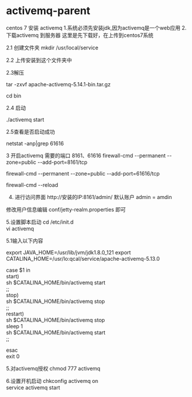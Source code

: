 # activemq-parent
centos 7 安装 activemq
1.系统必须先安装jdk,因为activemq是一个web应用
2.下载activemq 到服务器
这里是先下载好，在上传到centos7系统

2.1 创建文件夹
mkdir /usr/local/service

2.2 上传安装到这个文件夹中

2.3解压

tar -zxvf apache-activemq-5.14.1-bin.tar.gz

cd bin

2.4 启动

./activemq start

2.5查看是否启动成功

netstat -anp|grep 61616

3 开启activemq 需要的端口 8161、61616
firewall-cmd --permanent --zone=public --add-port=8161/tcp

firewall-cmd --permanent --zone=public --add-port=61616/tcp

firewall-cmd --reload

4. 进行访问界面
http://安装的IP:8161/admin/
默认账户 admin = amdin


修改用户信息编辑 conf/jetty-realm.properties 即可

5.设置脚本启动
cd /etc/init.d  
vi activemq  



5.1输入以下内容

export JAVA_HOME=/usr/lib/jvm/jdk1.8.0_121 
export CATALINA_HOME=/usr/lo:qcal/service/apache-activemq-5.13.0
  
case $1 in  
    start)  
        sh $CATALINA_HOME/bin/activemq start  
    ;;  
    stop)  
    sh $CATALINA_HOME/bin/activemq stop  
    ;;  
    restart)  
    sh $CATALINA_HOME/bin/activemq stop  
    sleep 1  
    sh $CATALINA_HOME/bin/activemq start  
    ;;  
   
esac  
exit 0  


5.对activemq授权
chmod 777 activemq  

6.设置开机启动
chkconfig  activemq  on  
service  activemq  start  


